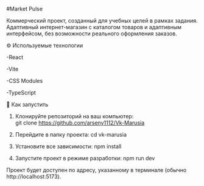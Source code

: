#Market Pulse

Коммерческий проект, созданный для учебных целей в рамках задания. Адаптивный интернет-магазин с каталогом товаров и адаптивным интерфейсом, без возможности реального оформления заказов.

⚙️ Используемые технологии

-React

-Vite

-CSS Modules

-TypeScript


🚀 Как запустить

1. Клонируйте репозиторий на ваш компьютер:  
git clone https://github.com/arseny1112/Vk-Marusia

2. Перейдите в папку проекта:
cd vk-marusia

3. Установите все зависимости:
npm install

4. Запустите проект в режиме разработки:
npm run dev

Проект будет доступен по адресу, указанному в терминале (обычно http://localhost:5173).
